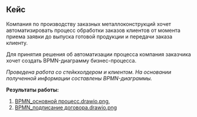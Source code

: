 ## Кейс

Компания по производству заказных металлоконструкций хочет автоматизировать процесс обработки заказов клиентов от момента приема заявки до выпуска готовой продукции и передачи заказа клиенту.

Для принятия решения об автоматизации процесса компания заказчика хочет создать BPMN-диаграмму бизнес-процесса.

*Проведена работа со стейкхолдером и клиентом. На основании полученной информации составлены BPMN-диаграммы.*

**Результаты работы:** 
1) [BPMN_основной процесс.drawio.png](https://github.com/TatianaMarutko/Portfolio/blob/main/%D0%94%D0%BE%D0%BF%D0%BE%D0%BB%D0%BD%D0%B8%D1%82%D0%B5%D0%BB%D1%8C%D0%BD%D1%8B%D0%B5%20%D1%80%D0%B0%D0%B1%D0%BE%D1%82%D1%8B/BPMN/BPMN_%D0%BE%D1%81%D0%BD%D0%BE%D0%B2%D0%BD%D0%BE%D0%B8%CC%86%20%D0%BF%D1%80%D0%BE%D1%86%D0%B5%D1%81%D1%81.drawio.png),
2) [BPMN_подписание договора.drawio.png](https://github.com/TatianaMarutko/Portfolio/blob/main/%D0%94%D0%BE%D0%BF%D0%BE%D0%BB%D0%BD%D0%B8%D1%82%D0%B5%D0%BB%D1%8C%D0%BD%D1%8B%D0%B5%20%D1%80%D0%B0%D0%B1%D0%BE%D1%82%D1%8B/BPMN/BPMN_%D0%BF%D0%BE%D0%B4%D0%BF%D0%B8%D1%81%D0%B0%D0%BD%D0%B8%D0%B5%20%D0%B4%D0%BE%D0%B3%D0%BE%D0%B2%D0%BE%D1%80%D0%B0.drawio.png)
